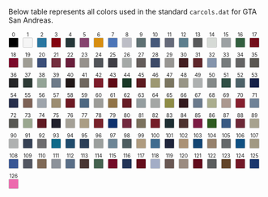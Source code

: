 Below table represents all colors used in the standard `carcols.dat` for GTA San Andreas.

<div style="font-size:0">
<div style="display:inline-block;vertical-align:top;margin:0 8px 8px 0;text-align:center;font-size:12px;"><sub>0</sub><br/><span style="display:inline-block;width:18px;height:18px;border:1px solid #ccc;border-radius:2px;background:rgb(0,0,0)" title="#0 0 black				black"></span></div>
<div style="display:inline-block;vertical-align:top;margin:0 8px 8px 0;text-align:center;font-size:12px;"><sub>1</sub><br/><span style="display:inline-block;width:18px;height:18px;border:1px solid #ccc;border-radius:2px;background:rgb(245,245,245)" title="#1 1 white				white"></span></div>
<div style="display:inline-block;vertical-align:top;margin:0 8px 8px 0;text-align:center;font-size:12px;"><sub>2</sub><br/><span style="display:inline-block;width:18px;height:18px;border:1px solid #ccc;border-radius:2px;background:rgb(42,119,161)" title="#2 2 police car blue			blue"></span></div>
<div style="display:inline-block;vertical-align:top;margin:0 8px 8px 0;text-align:center;font-size:12px;"><sub>3</sub><br/><span style="display:inline-block;width:18px;height:18px;border:1px solid #ccc;border-radius:2px;background:rgb(132,4,16)" title="#3 3 cherry red				red"></span></div>
<div style="display:inline-block;vertical-align:top;margin:0 8px 8px 0;text-align:center;font-size:12px;"><sub>4</sub><br/><span style="display:inline-block;width:18px;height:18px;border:1px solid #ccc;border-radius:2px;background:rgb(38,55,57)" title="#4 4 midnight blue			dark blue"></span></div>
<div style="display:inline-block;vertical-align:top;margin:0 8px 8px 0;text-align:center;font-size:12px;"><sub>5</sub><br/><span style="display:inline-block;width:18px;height:18px;border:1px solid #ccc;border-radius:2px;background:rgb(134,68,110)" title="#5 5 temple curtain purple		purple"></span></div>
<div style="display:inline-block;vertical-align:top;margin:0 8px 8px 0;text-align:center;font-size:12px;"><sub>6</sub><br/><span style="display:inline-block;width:18px;height:18px;border:1px solid #ccc;border-radius:2px;background:rgb(215,142,16)" title="#6 6 taxi yellow				yellow"></span></div>
<div style="display:inline-block;vertical-align:top;margin:0 8px 8px 0;text-align:center;font-size:12px;"><sub>7</sub><br/><span style="display:inline-block;width:18px;height:18px;border:1px solid #ccc;border-radius:2px;background:rgb(76,117,183)" title="#7 7 striking blue			bright blue"></span></div>
<div style="display:inline-block;vertical-align:top;margin:0 8px 8px 0;text-align:center;font-size:12px;"><sub>8</sub><br/><span style="display:inline-block;width:18px;height:18px;border:1px solid #ccc;border-radius:2px;background:rgb(189,190,198)" title="#8 8 light blue grey			light blue grey"></span></div>
<div style="display:inline-block;vertical-align:top;margin:0 8px 8px 0;text-align:center;font-size:12px;"><sub>9</sub><br/><span style="display:inline-block;width:18px;height:18px;border:1px solid #ccc;border-radius:2px;background:rgb(94,112,114)" title="#9 9 hoods				light"></span></div>
<div style="display:inline-block;vertical-align:top;margin:0 8px 8px 0;text-align:center;font-size:12px;"><sub>10</sub><br/><span style="display:inline-block;width:18px;height:18px;border:1px solid #ccc;border-radius:2px;background:rgb(70,89,122)" title="#10 10 saxony blue poly			blue"></span></div>
<div style="display:inline-block;vertical-align:top;margin:0 8px 8px 0;text-align:center;font-size:12px;"><sub>11</sub><br/><span style="display:inline-block;width:18px;height:18px;border:1px solid #ccc;border-radius:2px;background:rgb(101,106,121)" title="#11 11 concord blue poly			grey"></span></div>
<div style="display:inline-block;vertical-align:top;margin:0 8px 8px 0;text-align:center;font-size:12px;"><sub>12</sub><br/><span style="display:inline-block;width:18px;height:18px;border:1px solid #ccc;border-radius:2px;background:rgb(93,126,141)" title="#12 12 jasper green poly			blue"></span></div>
<div style="display:inline-block;vertical-align:top;margin:0 8px 8px 0;text-align:center;font-size:12px;"><sub>13</sub><br/><span style="display:inline-block;width:18px;height:18px;border:1px solid #ccc;border-radius:2px;background:rgb(88,89,90)" title="#13 13 pewter gray poly			grey"></span></div>
<div style="display:inline-block;vertical-align:top;margin:0 8px 8px 0;text-align:center;font-size:12px;"><sub>14</sub><br/><span style="display:inline-block;width:18px;height:18px;border:1px solid #ccc;border-radius:2px;background:rgb(214,218,214)" title="#14 14 frost white			light"></span></div>
<div style="display:inline-block;vertical-align:top;margin:0 8px 8px 0;text-align:center;font-size:12px;"><sub>15</sub><br/><span style="display:inline-block;width:18px;height:18px;border:1px solid #ccc;border-radius:2px;background:rgb(156,161,163)" title="#15 15 silver stone poly			grey"></span></div>
<div style="display:inline-block;vertical-align:top;margin:0 8px 8px 0;text-align:center;font-size:12px;"><sub>16</sub><br/><span style="display:inline-block;width:18px;height:18px;border:1px solid #ccc;border-radius:2px;background:rgb(51,95,63)" title="#16 16 rio red				green"></span></div>
<div style="display:inline-block;vertical-align:top;margin:0 8px 8px 0;text-align:center;font-size:12px;"><sub>17</sub><br/><span style="display:inline-block;width:18px;height:18px;border:1px solid #ccc;border-radius:2px;background:rgb(115,14,26)" title="#17 17 torino red pearl			red"></span></div>
<div style="display:inline-block;vertical-align:top;margin:0 8px 8px 0;text-align:center;font-size:12px;"><sub>18</sub><br/><span style="display:inline-block;width:18px;height:18px;border:1px solid #ccc;border-radius:2px;background:rgb(123,10,42)" title="#18 18 formula red			red"></span></div>
<div style="display:inline-block;vertical-align:top;margin:0 8px 8px 0;text-align:center;font-size:12px;"><sub>19</sub><br/><span style="display:inline-block;width:18px;height:18px;border:1px solid #ccc;border-radius:2px;background:rgb(159,157,148)" title="#19 19 honey beige poly			light"></span></div>
<div style="display:inline-block;vertical-align:top;margin:0 8px 8px 0;text-align:center;font-size:12px;"><sub>20</sub><br/><span style="display:inline-block;width:18px;height:18px;border:1px solid #ccc;border-radius:2px;background:rgb(59,78,120)" title="#20 20 mariner blue			blue"></span></div>
<div style="display:inline-block;vertical-align:top;margin:0 8px 8px 0;text-align:center;font-size:12px;"><sub>21</sub><br/><span style="display:inline-block;width:18px;height:18px;border:1px solid #ccc;border-radius:2px;background:rgb(115,46,62)" title="#21 21 blaze red				red"></span></div>
<div style="display:inline-block;vertical-align:top;margin:0 8px 8px 0;text-align:center;font-size:12px;"><sub>22</sub><br/><span style="display:inline-block;width:18px;height:18px;border:1px solid #ccc;border-radius:2px;background:rgb(105,30,59)" title="#22 22 classic red			red"></span></div>
<div style="display:inline-block;vertical-align:top;margin:0 8px 8px 0;text-align:center;font-size:12px;"><sub>23</sub><br/><span style="display:inline-block;width:18px;height:18px;border:1px solid #ccc;border-radius:2px;background:rgb(150,145,140)" title="#23 23 winning silver poly		grey"></span></div>
<div style="display:inline-block;vertical-align:top;margin:0 8px 8px 0;text-align:center;font-size:12px;"><sub>24</sub><br/><span style="display:inline-block;width:18px;height:18px;border:1px solid #ccc;border-radius:2px;background:rgb(81,84,89)" title="#24 24 steel gray poly			grey"></span></div>
<div style="display:inline-block;vertical-align:top;margin:0 8px 8px 0;text-align:center;font-size:12px;"><sub>25</sub><br/><span style="display:inline-block;width:18px;height:18px;border:1px solid #ccc;border-radius:2px;background:rgb(63,62,69)" title="#25 25 shadow silver poly			dark"></span></div>
<div style="display:inline-block;vertical-align:top;margin:0 8px 8px 0;text-align:center;font-size:12px;"><sub>26</sub><br/><span style="display:inline-block;width:18px;height:18px;border:1px solid #ccc;border-radius:2px;background:rgb(165,169,167)" title="#26 26 silver stone poly			grey"></span></div>
<div style="display:inline-block;vertical-align:top;margin:0 8px 8px 0;text-align:center;font-size:12px;"><sub>27</sub><br/><span style="display:inline-block;width:18px;height:18px;border:1px solid #ccc;border-radius:2px;background:rgb(99,92,90)" title="#27 27 warm grey mica			grey"></span></div>
<div style="display:inline-block;vertical-align:top;margin:0 8px 8px 0;text-align:center;font-size:12px;"><sub>28</sub><br/><span style="display:inline-block;width:18px;height:18px;border:1px solid #ccc;border-radius:2px;background:rgb(61,74,104)" title="#28 28 harbor blue poly			blue"></span></div>
<div style="display:inline-block;vertical-align:top;margin:0 8px 8px 0;text-align:center;font-size:12px;"><sub>29</sub><br/><span style="display:inline-block;width:18px;height:18px;border:1px solid #ccc;border-radius:2px;background:rgb(151,149,146)" title="#29 29 porcelain silver poly		grey"></span></div>
<div style="display:inline-block;vertical-align:top;margin:0 8px 8px 0;text-align:center;font-size:12px;"><sub>30</sub><br/><span style="display:inline-block;width:18px;height:18px;border:1px solid #ccc;border-radius:2px;background:rgb(66,31,33)" title="#30 30 mellow burgundy			dark"></span></div>
<div style="display:inline-block;vertical-align:top;margin:0 8px 8px 0;text-align:center;font-size:12px;"><sub>31</sub><br/><span style="display:inline-block;width:18px;height:18px;border:1px solid #ccc;border-radius:2px;background:rgb(95,39,43)" title="#31 31 graceful red mica			red"></span></div>
<div style="display:inline-block;vertical-align:top;margin:0 8px 8px 0;text-align:center;font-size:12px;"><sub>32</sub><br/><span style="display:inline-block;width:18px;height:18px;border:1px solid #ccc;border-radius:2px;background:rgb(132,148,171)" title="#32 32 currant blue poly			blue"></span></div>
<div style="display:inline-block;vertical-align:top;margin:0 8px 8px 0;text-align:center;font-size:12px;"><sub>33</sub><br/><span style="display:inline-block;width:18px;height:18px;border:1px solid #ccc;border-radius:2px;background:rgb(118,123,124)" title="#33 33 gray poly				grey"></span></div>
<div style="display:inline-block;vertical-align:top;margin:0 8px 8px 0;text-align:center;font-size:12px;"><sub>34</sub><br/><span style="display:inline-block;width:18px;height:18px;border:1px solid #ccc;border-radius:2px;background:rgb(100,100,100)" title="#34 34 arctic white			light"></span></div>
<div style="display:inline-block;vertical-align:top;margin:0 8px 8px 0;text-align:center;font-size:12px;"><sub>35</sub><br/><span style="display:inline-block;width:18px;height:18px;border:1px solid #ccc;border-radius:2px;background:rgb(90,87,82)" title="#35 35 anthracite gray poly		grey"></span></div>
<div style="display:inline-block;vertical-align:top;margin:0 8px 8px 0;text-align:center;font-size:12px;"><sub>36</sub><br/><span style="display:inline-block;width:18px;height:18px;border:1px solid #ccc;border-radius:2px;background:rgb(37,37,39)" title="#36 36 black poly				dark"></span></div>
<div style="display:inline-block;vertical-align:top;margin:0 8px 8px 0;text-align:center;font-size:12px;"><sub>37</sub><br/><span style="display:inline-block;width:18px;height:18px;border:1px solid #ccc;border-radius:2px;background:rgb(45,58,53)" title="#37 37 dark green poly			green"></span></div>
<div style="display:inline-block;vertical-align:top;margin:0 8px 8px 0;text-align:center;font-size:12px;"><sub>38</sub><br/><span style="display:inline-block;width:18px;height:18px;border:1px solid #ccc;border-radius:2px;background:rgb(147,163,150)" title="#38 38 seafoam poly			light"></span></div>
<div style="display:inline-block;vertical-align:top;margin:0 8px 8px 0;text-align:center;font-size:12px;"><sub>39</sub><br/><span style="display:inline-block;width:18px;height:18px;border:1px solid #ccc;border-radius:2px;background:rgb(109,122,136)" title="#39 39 diamond blue poly			blue"></span></div>
<div style="display:inline-block;vertical-align:top;margin:0 8px 8px 0;text-align:center;font-size:12px;"><sub>40</sub><br/><span style="display:inline-block;width:18px;height:18px;border:1px solid #ccc;border-radius:2px;background:rgb(34,25,24)" title="#40 40 biston brown poly			dark"></span></div>
<div style="display:inline-block;vertical-align:top;margin:0 8px 8px 0;text-align:center;font-size:12px;"><sub>41</sub><br/><span style="display:inline-block;width:18px;height:18px;border:1px solid #ccc;border-radius:2px;background:rgb(111,103,95)" title="#41 41 desert taupe poly			dark"></span></div>
<div style="display:inline-block;vertical-align:top;margin:0 8px 8px 0;text-align:center;font-size:12px;"><sub>42</sub><br/><span style="display:inline-block;width:18px;height:18px;border:1px solid #ccc;border-radius:2px;background:rgb(124,28,42)" title="#42 42 garnet red poly			red"></span></div>
<div style="display:inline-block;vertical-align:top;margin:0 8px 8px 0;text-align:center;font-size:12px;"><sub>43</sub><br/><span style="display:inline-block;width:18px;height:18px;border:1px solid #ccc;border-radius:2px;background:rgb(95,10,21)" title="#43 43 desert red				red"></span></div>
<div style="display:inline-block;vertical-align:top;margin:0 8px 8px 0;text-align:center;font-size:12px;"><sub>44</sub><br/><span style="display:inline-block;width:18px;height:18px;border:1px solid #ccc;border-radius:2px;background:rgb(25,56,38)" title="#44 44 green				green"></span></div>
<div style="display:inline-block;vertical-align:top;margin:0 8px 8px 0;text-align:center;font-size:12px;"><sub>45</sub><br/><span style="display:inline-block;width:18px;height:18px;border:1px solid #ccc;border-radius:2px;background:rgb(93,27,32)" title="#45 45 cabernet red poly			red"></span></div>
<div style="display:inline-block;vertical-align:top;margin:0 8px 8px 0;text-align:center;font-size:12px;"><sub>46</sub><br/><span style="display:inline-block;width:18px;height:18px;border:1px solid #ccc;border-radius:2px;background:rgb(157,152,114)" title="#46 46 light ivory			light"></span></div>
<div style="display:inline-block;vertical-align:top;margin:0 8px 8px 0;text-align:center;font-size:12px;"><sub>47</sub><br/><span style="display:inline-block;width:18px;height:18px;border:1px solid #ccc;border-radius:2px;background:rgb(122,117,96)" title="#47 47 pueblo beige			green"></span></div>
<div style="display:inline-block;vertical-align:top;margin:0 8px 8px 0;text-align:center;font-size:12px;"><sub>48</sub><br/><span style="display:inline-block;width:18px;height:18px;border:1px solid #ccc;border-radius:2px;background:rgb(152,149,134)" title="#48 48 smoke silver poly			light"></span></div>
<div style="display:inline-block;vertical-align:top;margin:0 8px 8px 0;text-align:center;font-size:12px;"><sub>49</sub><br/><span style="display:inline-block;width:18px;height:18px;border:1px solid #ccc;border-radius:2px;background:rgb(173,176,176)" title="#49 49 astra silver poly			grey"></span></div>
<div style="display:inline-block;vertical-align:top;margin:0 8px 8px 0;text-align:center;font-size:12px;"><sub>50</sub><br/><span style="display:inline-block;width:18px;height:18px;border:1px solid #ccc;border-radius:2px;background:rgb(132,137,136)" title="#50 50 ascot gray				grey"></span></div>
<div style="display:inline-block;vertical-align:top;margin:0 8px 8px 0;text-align:center;font-size:12px;"><sub>51</sub><br/><span style="display:inline-block;width:18px;height:18px;border:1px solid #ccc;border-radius:2px;background:rgb(48,79,69)" title="#51 51 agate green			green"></span></div>
<div style="display:inline-block;vertical-align:top;margin:0 8px 8px 0;text-align:center;font-size:12px;"><sub>52</sub><br/><span style="display:inline-block;width:18px;height:18px;border:1px solid #ccc;border-radius:2px;background:rgb(77,98,104)" title="#52 52 petrol blue green poly		green"></span></div>
<div style="display:inline-block;vertical-align:top;margin:0 8px 8px 0;text-align:center;font-size:12px;"><sub>53</sub><br/><span style="display:inline-block;width:18px;height:18px;border:1px solid #ccc;border-radius:2px;background:rgb(22,34,72)" title="#53 53 surf blue				blue"></span></div>
<div style="display:inline-block;vertical-align:top;margin:0 8px 8px 0;text-align:center;font-size:12px;"><sub>54</sub><br/><span style="display:inline-block;width:18px;height:18px;border:1px solid #ccc;border-radius:2px;background:rgb(39,47,75)" title="#54 54 nautical blue poly			blue"></span></div>
<div style="display:inline-block;vertical-align:top;margin:0 8px 8px 0;text-align:center;font-size:12px;"><sub>55</sub><br/><span style="display:inline-block;width:18px;height:18px;border:1px solid #ccc;border-radius:2px;background:rgb(125,98,86)" title="#55 55 woodrose poly			dark"></span></div>
<div style="display:inline-block;vertical-align:top;margin:0 8px 8px 0;text-align:center;font-size:12px;"><sub>56</sub><br/><span style="display:inline-block;width:18px;height:18px;border:1px solid #ccc;border-radius:2px;background:rgb(158,164,171)" title="#56 56 crystal blue poly			blue"></span></div>
<div style="display:inline-block;vertical-align:top;margin:0 8px 8px 0;text-align:center;font-size:12px;"><sub>57</sub><br/><span style="display:inline-block;width:18px;height:18px;border:1px solid #ccc;border-radius:2px;background:rgb(156,141,113)" title="#57 57 bisque frost poly			light"></span></div>
<div style="display:inline-block;vertical-align:top;margin:0 8px 8px 0;text-align:center;font-size:12px;"><sub>58</sub><br/><span style="display:inline-block;width:18px;height:18px;border:1px solid #ccc;border-radius:2px;background:rgb(109,24,34)" title="#58 58 currant red solid			red"></span></div>
<div style="display:inline-block;vertical-align:top;margin:0 8px 8px 0;text-align:center;font-size:12px;"><sub>59</sub><br/><span style="display:inline-block;width:18px;height:18px;border:1px solid #ccc;border-radius:2px;background:rgb(78,104,129)" title="#59 59 lt.crystal blue poly		blue"></span></div>
<div style="display:inline-block;vertical-align:top;margin:0 8px 8px 0;text-align:center;font-size:12px;"><sub>60</sub><br/><span style="display:inline-block;width:18px;height:18px;border:1px solid #ccc;border-radius:2px;background:rgb(156,156,152)" title="#60 60 lt.titanium poly			light"></span></div>
<div style="display:inline-block;vertical-align:top;margin:0 8px 8px 0;text-align:center;font-size:12px;"><sub>61</sub><br/><span style="display:inline-block;width:18px;height:18px;border:1px solid #ccc;border-radius:2px;background:rgb(145,115,71)" title="#61 61 race yellow solid			yellow"></span></div>
<div style="display:inline-block;vertical-align:top;margin:0 8px 8px 0;text-align:center;font-size:12px;"><sub>62</sub><br/><span style="display:inline-block;width:18px;height:18px;border:1px solid #ccc;border-radius:2px;background:rgb(102,28,38)" title="#62 62 brt.currant red poly		red"></span></div>
<div style="display:inline-block;vertical-align:top;margin:0 8px 8px 0;text-align:center;font-size:12px;"><sub>63</sub><br/><span style="display:inline-block;width:18px;height:18px;border:1px solid #ccc;border-radius:2px;background:rgb(148,157,159)" title="#63 63 clear crystal blue frost poly	grey"></span></div>
<div style="display:inline-block;vertical-align:top;margin:0 8px 8px 0;text-align:center;font-size:12px;"><sub>64</sub><br/><span style="display:inline-block;width:18px;height:18px;border:1px solid #ccc;border-radius:2px;background:rgb(164,167,165)" title="#64 64 silver poly			grey"></span></div>
<div style="display:inline-block;vertical-align:top;margin:0 8px 8px 0;text-align:center;font-size:12px;"><sub>65</sub><br/><span style="display:inline-block;width:18px;height:18px;border:1px solid #ccc;border-radius:2px;background:rgb(142,140,70)" title="#65 65 pastel alabaster			yellow"></span></div>
<div style="display:inline-block;vertical-align:top;margin:0 8px 8px 0;text-align:center;font-size:12px;"><sub>66</sub><br/><span style="display:inline-block;width:18px;height:18px;border:1px solid #ccc;border-radius:2px;background:rgb(52,26,30)" title="#66 66 mid currant red poly		dark"></span></div>
<div style="display:inline-block;vertical-align:top;margin:0 8px 8px 0;text-align:center;font-size:12px;"><sub>67</sub><br/><span style="display:inline-block;width:18px;height:18px;border:1px solid #ccc;border-radius:2px;background:rgb(106,122,140)" title="#67 67 med regatta blue poly		blue"></span></div>
<div style="display:inline-block;vertical-align:top;margin:0 8px 8px 0;text-align:center;font-size:12px;"><sub>68</sub><br/><span style="display:inline-block;width:18px;height:18px;border:1px solid #ccc;border-radius:2px;background:rgb(170,173,142)" title="#68 68 oxford white solid			yellow"></span></div>
<div style="display:inline-block;vertical-align:top;margin:0 8px 8px 0;text-align:center;font-size:12px;"><sub>69</sub><br/><span style="display:inline-block;width:18px;height:18px;border:1px solid #ccc;border-radius:2px;background:rgb(171,152,143)" title="#69 69 alabaster solid			light"></span></div>
<div style="display:inline-block;vertical-align:top;margin:0 8px 8px 0;text-align:center;font-size:12px;"><sub>70</sub><br/><span style="display:inline-block;width:18px;height:18px;border:1px solid #ccc;border-radius:2px;background:rgb(133,31,46)" title="#70 70 elec.currant red poly		red"></span></div>
<div style="display:inline-block;vertical-align:top;margin:0 8px 8px 0;text-align:center;font-size:12px;"><sub>71</sub><br/><span style="display:inline-block;width:18px;height:18px;border:1px solid #ccc;border-radius:2px;background:rgb(111,130,151)" title="#71 71 spinnaker blue solid		blue"></span></div>
<div style="display:inline-block;vertical-align:top;margin:0 8px 8px 0;text-align:center;font-size:12px;"><sub>72</sub><br/><span style="display:inline-block;width:18px;height:18px;border:1px solid #ccc;border-radius:2px;background:rgb(88,88,83)" title="#72 72 dk.titanium poly			grey"></span></div>
<div style="display:inline-block;vertical-align:top;margin:0 8px 8px 0;text-align:center;font-size:12px;"><sub>73</sub><br/><span style="display:inline-block;width:18px;height:18px;border:1px solid #ccc;border-radius:2px;background:rgb(154,167,144)" title="#73 73 pastel alabaster solid		light"></span></div>
<div style="display:inline-block;vertical-align:top;margin:0 8px 8px 0;text-align:center;font-size:12px;"><sub>74</sub><br/><span style="display:inline-block;width:18px;height:18px;border:1px solid #ccc;border-radius:2px;background:rgb(96,26,35)" title="#74 74 med.cabernet solid			red"></span></div>
<div style="display:inline-block;vertical-align:top;margin:0 8px 8px 0;text-align:center;font-size:12px;"><sub>75</sub><br/><span style="display:inline-block;width:18px;height:18px;border:1px solid #ccc;border-radius:2px;background:rgb(32,32,44)" title="#75 75 twilight blue poly			dark"></span></div>
<div style="display:inline-block;vertical-align:top;margin:0 8px 8px 0;text-align:center;font-size:12px;"><sub>76</sub><br/><span style="display:inline-block;width:18px;height:18px;border:1px solid #ccc;border-radius:2px;background:rgb(164,160,150)" title="#76 76 titanium frost poly		grey"></span></div>
<div style="display:inline-block;vertical-align:top;margin:0 8px 8px 0;text-align:center;font-size:12px;"><sub>77</sub><br/><span style="display:inline-block;width:18px;height:18px;border:1px solid #ccc;border-radius:2px;background:rgb(170,157,132)" title="#77 77 sandalwood frost poly		light"></span></div>
<div style="display:inline-block;vertical-align:top;margin:0 8px 8px 0;text-align:center;font-size:12px;"><sub>78</sub><br/><span style="display:inline-block;width:18px;height:18px;border:1px solid #ccc;border-radius:2px;background:rgb(120,34,43)" title="#78 78 wild strawberry poly		red"></span></div>
<div style="display:inline-block;vertical-align:top;margin:0 8px 8px 0;text-align:center;font-size:12px;"><sub>79</sub><br/><span style="display:inline-block;width:18px;height:18px;border:1px solid #ccc;border-radius:2px;background:rgb(14,49,109)" title="#79 79 ultra blue poly			blue"></span></div>
<div style="display:inline-block;vertical-align:top;margin:0 8px 8px 0;text-align:center;font-size:12px;"><sub>80</sub><br/><span style="display:inline-block;width:18px;height:18px;border:1px solid #ccc;border-radius:2px;background:rgb(114,42,63)" title="#80 80 vermilion solid			red"></span></div>
<div style="display:inline-block;vertical-align:top;margin:0 8px 8px 0;text-align:center;font-size:12px;"><sub>81</sub><br/><span style="display:inline-block;width:18px;height:18px;border:1px solid #ccc;border-radius:2px;background:rgb(123,113,94)" title="#81 81 med.sandalwood poly		light"></span></div>
<div style="display:inline-block;vertical-align:top;margin:0 8px 8px 0;text-align:center;font-size:12px;"><sub>82</sub><br/><span style="display:inline-block;width:18px;height:18px;border:1px solid #ccc;border-radius:2px;background:rgb(116,29,40)" title="#82 82 med.red solid			red"></span></div>
<div style="display:inline-block;vertical-align:top;margin:0 8px 8px 0;text-align:center;font-size:12px;"><sub>83</sub><br/><span style="display:inline-block;width:18px;height:18px;border:1px solid #ccc;border-radius:2px;background:rgb(30,46,50)" title="#83 83 deep jewel green			green"></span></div>
<div style="display:inline-block;vertical-align:top;margin:0 8px 8px 0;text-align:center;font-size:12px;"><sub>84</sub><br/><span style="display:inline-block;width:18px;height:18px;border:1px solid #ccc;border-radius:2px;background:rgb(77,50,47)" title="#84 84 med.woodrose poly			dark"></span></div>
<div style="display:inline-block;vertical-align:top;margin:0 8px 8px 0;text-align:center;font-size:12px;"><sub>85</sub><br/><span style="display:inline-block;width:18px;height:18px;border:1px solid #ccc;border-radius:2px;background:rgb(124,27,68)" title="#85 85 vermillion solid			red"></span></div>
<div style="display:inline-block;vertical-align:top;margin:0 8px 8px 0;text-align:center;font-size:12px;"><sub>86</sub><br/><span style="display:inline-block;width:18px;height:18px;border:1px solid #ccc;border-radius:2px;background:rgb(46,91,32)" title="#86 86 green				green"></span></div>
<div style="display:inline-block;vertical-align:top;margin:0 8px 8px 0;text-align:center;font-size:12px;"><sub>87</sub><br/><span style="display:inline-block;width:18px;height:18px;border:1px solid #ccc;border-radius:2px;background:rgb(57,90,131)" title="#87 87 bright blue poly			blue"></span></div>
<div style="display:inline-block;vertical-align:top;margin:0 8px 8px 0;text-align:center;font-size:12px;"><sub>88</sub><br/><span style="display:inline-block;width:18px;height:18px;border:1px solid #ccc;border-radius:2px;background:rgb(109,40,55)" title="#88 88 bright red				red"></span></div>
<div style="display:inline-block;vertical-align:top;margin:0 8px 8px 0;text-align:center;font-size:12px;"><sub>89</sub><br/><span style="display:inline-block;width:18px;height:18px;border:1px solid #ccc;border-radius:2px;background:rgb(167,162,143)" title="#89 89 lt.champagne poly			light"></span></div>
<div style="display:inline-block;vertical-align:top;margin:0 8px 8px 0;text-align:center;font-size:12px;"><sub>90</sub><br/><span style="display:inline-block;width:18px;height:18px;border:1px solid #ccc;border-radius:2px;background:rgb(175,177,177)" title="#90 90 silver poly			silver"></span></div>
<div style="display:inline-block;vertical-align:top;margin:0 8px 8px 0;text-align:center;font-size:12px;"><sub>91</sub><br/><span style="display:inline-block;width:18px;height:18px;border:1px solid #ccc;border-radius:2px;background:rgb(54,65,85)" title="#91 91 steel blue poly			blue"></span></div>
<div style="display:inline-block;vertical-align:top;margin:0 8px 8px 0;text-align:center;font-size:12px;"><sub>92</sub><br/><span style="display:inline-block;width:18px;height:18px;border:1px solid #ccc;border-radius:2px;background:rgb(109,108,110)" title="#92 92 medium gray poly			grey"></span></div>
<div style="display:inline-block;vertical-align:top;margin:0 8px 8px 0;text-align:center;font-size:12px;"><sub>93</sub><br/><span style="display:inline-block;width:18px;height:18px;border:1px solid #ccc;border-radius:2px;background:rgb(15,106,137)" title="#93 93 arctic pearl			light"></span></div>
<div style="display:inline-block;vertical-align:top;margin:0 8px 8px 0;text-align:center;font-size:12px;"><sub>94</sub><br/><span style="display:inline-block;width:18px;height:18px;border:1px solid #ccc;border-radius:2px;background:rgb(32,75,107)" title="#94 94 nassau blue poly			blue"></span></div>
<div style="display:inline-block;vertical-align:top;margin:0 8px 8px 0;text-align:center;font-size:12px;"><sub>95</sub><br/><span style="display:inline-block;width:18px;height:18px;border:1px solid #ccc;border-radius:2px;background:rgb(43,62,87)" title="#95 95 med.sapphire blue poly		blue"></span></div>
<div style="display:inline-block;vertical-align:top;margin:0 8px 8px 0;text-align:center;font-size:12px;"><sub>96</sub><br/><span style="display:inline-block;width:18px;height:18px;border:1px solid #ccc;border-radius:2px;background:rgb(155,159,157)" title="#96 96 silver poly			silver"></span></div>
<div style="display:inline-block;vertical-align:top;margin:0 8px 8px 0;text-align:center;font-size:12px;"><sub>97</sub><br/><span style="display:inline-block;width:18px;height:18px;border:1px solid #ccc;border-radius:2px;background:rgb(108,132,149)" title="#97 97 lt.sapphire blue poly		blue"></span></div>
<div style="display:inline-block;vertical-align:top;margin:0 8px 8px 0;text-align:center;font-size:12px;"><sub>98</sub><br/><span style="display:inline-block;width:18px;height:18px;border:1px solid #ccc;border-radius:2px;background:rgb(77,93,96)" title="#98 98 malachite poly			blue"></span></div>
<div style="display:inline-block;vertical-align:top;margin:0 8px 8px 0;text-align:center;font-size:12px;"><sub>99</sub><br/><span style="display:inline-block;width:18px;height:18px;border:1px solid #ccc;border-radius:2px;background:rgb(174,155,127)" title="#99 99 flax				yellow"></span></div>
<div style="display:inline-block;vertical-align:top;margin:0 8px 8px 0;text-align:center;font-size:12px;"><sub>100</sub><br/><span style="display:inline-block;width:18px;height:18px;border:1px solid #ccc;border-radius:2px;background:rgb(64,108,143)" title="#100 100 med.maui blue poly		blue"></span></div>
<div style="display:inline-block;vertical-align:top;margin:0 8px 8px 0;text-align:center;font-size:12px;"><sub>101</sub><br/><span style="display:inline-block;width:18px;height:18px;border:1px solid #ccc;border-radius:2px;background:rgb(31,37,59)" title="#101 101 dk.sapphire blue poly		dark"></span></div>
<div style="display:inline-block;vertical-align:top;margin:0 8px 8px 0;text-align:center;font-size:12px;"><sub>102</sub><br/><span style="display:inline-block;width:18px;height:18px;border:1px solid #ccc;border-radius:2px;background:rgb(171,146,118)" title="#102 102 copper beige			light"></span></div>
<div style="display:inline-block;vertical-align:top;margin:0 8px 8px 0;text-align:center;font-size:12px;"><sub>103</sub><br/><span style="display:inline-block;width:18px;height:18px;border:1px solid #ccc;border-radius:2px;background:rgb(19,69,115)" title="#103 103 bright blue poly			blue"></span></div>
<div style="display:inline-block;vertical-align:top;margin:0 8px 8px 0;text-align:center;font-size:12px;"><sub>104</sub><br/><span style="display:inline-block;width:18px;height:18px;border:1px solid #ccc;border-radius:2px;background:rgb(150,129,108)" title="#104 104 med.flax				yellow"></span></div>
<div style="display:inline-block;vertical-align:top;margin:0 8px 8px 0;text-align:center;font-size:12px;"><sub>105</sub><br/><span style="display:inline-block;width:18px;height:18px;border:1px solid #ccc;border-radius:2px;background:rgb(100,104,106)" title="#105 105 med.gray poly			grey"></span></div>
<div style="display:inline-block;vertical-align:top;margin:0 8px 8px 0;text-align:center;font-size:12px;"><sub>106</sub><br/><span style="display:inline-block;width:18px;height:18px;border:1px solid #ccc;border-radius:2px;background:rgb(16,80,130)" title="#106 106 bright blue poly			blue"></span></div>
<div style="display:inline-block;vertical-align:top;margin:0 8px 8px 0;text-align:center;font-size:12px;"><sub>107</sub><br/><span style="display:inline-block;width:18px;height:18px;border:1px solid #ccc;border-radius:2px;background:rgb(161,153,131)" title="#107 107 lt.driftwood poly			light"></span></div>
<div style="display:inline-block;vertical-align:top;margin:0 8px 8px 0;text-align:center;font-size:12px;"><sub>108</sub><br/><span style="display:inline-block;width:18px;height:18px;border:1px solid #ccc;border-radius:2px;background:rgb(56,86,148)" title="#108 108 blue				blue"></span></div>
<div style="display:inline-block;vertical-align:top;margin:0 8px 8px 0;text-align:center;font-size:12px;"><sub>109</sub><br/><span style="display:inline-block;width:18px;height:18px;border:1px solid #ccc;border-radius:2px;background:rgb(82,86,97)" title="#109 109 steel gray poly			grey"></span></div>
<div style="display:inline-block;vertical-align:top;margin:0 8px 8px 0;text-align:center;font-size:12px;"><sub>110</sub><br/><span style="display:inline-block;width:18px;height:18px;border:1px solid #ccc;border-radius:2px;background:rgb(127,105,86)" title="#110 110 lt.beechwood poly			dark"></span></div>
<div style="display:inline-block;vertical-align:top;margin:0 8px 8px 0;text-align:center;font-size:12px;"><sub>111</sub><br/><span style="display:inline-block;width:18px;height:18px;border:1px solid #ccc;border-radius:2px;background:rgb(140,146,154)" title="#111 111 slate gray			grey"></span></div>
<div style="display:inline-block;vertical-align:top;margin:0 8px 8px 0;text-align:center;font-size:12px;"><sub>112</sub><br/><span style="display:inline-block;width:18px;height:18px;border:1px solid #ccc;border-radius:2px;background:rgb(89,110,135)" title="#112 112 lt.sapphire blue poly		blue"></span></div>
<div style="display:inline-block;vertical-align:top;margin:0 8px 8px 0;text-align:center;font-size:12px;"><sub>113</sub><br/><span style="display:inline-block;width:18px;height:18px;border:1px solid #ccc;border-radius:2px;background:rgb(71,53,50)" title="#113 113 dk.beechwood poly			dark"></span></div>
<div style="display:inline-block;vertical-align:top;margin:0 8px 8px 0;text-align:center;font-size:12px;"><sub>114</sub><br/><span style="display:inline-block;width:18px;height:18px;border:1px solid #ccc;border-radius:2px;background:rgb(68,98,79)" title="#114 114 torch red				green"></span></div>
<div style="display:inline-block;vertical-align:top;margin:0 8px 8px 0;text-align:center;font-size:12px;"><sub>115</sub><br/><span style="display:inline-block;width:18px;height:18px;border:1px solid #ccc;border-radius:2px;background:rgb(115,10,39)" title="#115 115 bright red			red"></span></div>
<div style="display:inline-block;vertical-align:top;margin:0 8px 8px 0;text-align:center;font-size:12px;"><sub>116</sub><br/><span style="display:inline-block;width:18px;height:18px;border:1px solid #ccc;border-radius:2px;background:rgb(34,52,87)" title="#116 116 med.sapphire blue firemist	blue"></span></div>
<div style="display:inline-block;vertical-align:top;margin:0 8px 8px 0;text-align:center;font-size:12px;"><sub>117</sub><br/><span style="display:inline-block;width:18px;height:18px;border:1px solid #ccc;border-radius:2px;background:rgb(100,13,27)" title="#117 117 med.garnet red poly		red"></span></div>
<div style="display:inline-block;vertical-align:top;margin:0 8px 8px 0;text-align:center;font-size:12px;"><sub>118</sub><br/><span style="display:inline-block;width:18px;height:18px;border:1px solid #ccc;border-radius:2px;background:rgb(163,173,198)" title="#118 118 white diamond pearl		light"></span></div>
<div style="display:inline-block;vertical-align:top;margin:0 8px 8px 0;text-align:center;font-size:12px;"><sub>119</sub><br/><span style="display:inline-block;width:18px;height:18px;border:1px solid #ccc;border-radius:2px;background:rgb(105,88,83)" title="#119 119 dk.sable poly			dark"></span></div>
<div style="display:inline-block;vertical-align:top;margin:0 8px 8px 0;text-align:center;font-size:12px;"><sub>120</sub><br/><span style="display:inline-block;width:18px;height:18px;border:1px solid #ccc;border-radius:2px;background:rgb(155,139,128)" title="#120 120 antelope beige			light"></span></div>
<div style="display:inline-block;vertical-align:top;margin:0 8px 8px 0;text-align:center;font-size:12px;"><sub>121</sub><br/><span style="display:inline-block;width:18px;height:18px;border:1px solid #ccc;border-radius:2px;background:rgb(98,11,28)" title="#121 121 brilliant red poly		red"></span></div>
<div style="display:inline-block;vertical-align:top;margin:0 8px 8px 0;text-align:center;font-size:12px;"><sub>122</sub><br/><span style="display:inline-block;width:18px;height:18px;border:1px solid #ccc;border-radius:2px;background:rgb(91,93,94)" title="#122 122 gun metal poly			grey"></span></div>
<div style="display:inline-block;vertical-align:top;margin:0 8px 8px 0;text-align:center;font-size:12px;"><sub>123</sub><br/><span style="display:inline-block;width:18px;height:18px;border:1px solid #ccc;border-radius:2px;background:rgb(98,68,40)" title="#123 123 med.beechwood poly		dark"></span></div>
<div style="display:inline-block;vertical-align:top;margin:0 8px 8px 0;text-align:center;font-size:12px;"><sub>124</sub><br/><span style="display:inline-block;width:18px;height:18px;border:1px solid #ccc;border-radius:2px;background:rgb(115,24,39)" title="#124 124 brilliant red poly		red"></span></div>
<div style="display:inline-block;vertical-align:top;margin:0 8px 8px 0;text-align:center;font-size:12px;"><sub>125</sub><br/><span style="display:inline-block;width:18px;height:18px;border:1px solid #ccc;border-radius:2px;background:rgb(27,55,109)" title="#125 125 bright blue poly			blue"></span></div>
<div style="display:inline-block;vertical-align:top;margin:0 8px 8px 0;text-align:center;font-size:12px;"><sub>126</sub><br/><span style="display:inline-block;width:18px;height:18px;border:1px solid #ccc;border-radius:2px;background:rgb(236,106,174)" title="#126 126 pink				light"></span></div>
</div>
